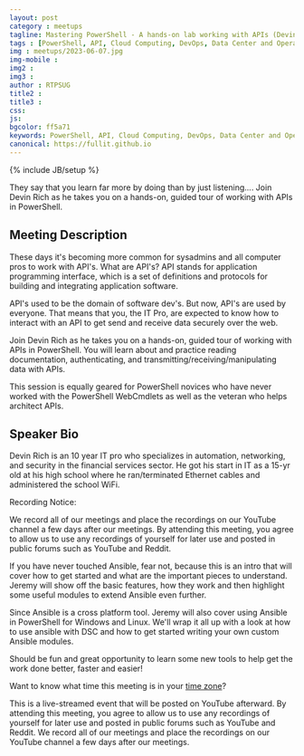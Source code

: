 ```yaml
---
layout: post
category : meetups
tagline: Mastering PowerShell - A hands-on lab working with APIs (Devin Rich)
tags : [PowerShell, API, Cloud Computing, DevOps, Data Center and Operations Automation]
img : meetups/2023-06-07.jpg
img-mobile : 
img2 : 
img3 : 
author : RTPSUG
title2 : 
title3 : 
css: 
js: 
bgcolor: ff5a71
keywords: PowerShell, API, Cloud Computing, DevOps, Data Center and Operations Automation
canonical: https://fullit.github.io
---
```

{% include JB/setup %}

They say that you learn far more by doing than by just listening....
Join Devin Rich as he takes you on a hands-on, guided tour of working with APIs in PowerShell.

<!--more-->

## Meeting Description

These days it's becoming more common for sysadmins and all computer pros to work with API's. What are API's? API stands for application programming interface, which is a set of definitions and protocols for building and integrating application software.

API's used to be the domain of software dev's. But now, API's are used by everyone. That means that you, the IT Pro, are expected to know how to interact with an API to get send and receive data securely over the web.

Join Devin Rich as he takes you on a hands-on, guided tour of working with APIs in PowerShell. You will learn about and practice reading documentation, authenticating, and transmitting/receiving/manipulating data with APIs.

This session is equally geared for PowerShell novices who have never worked with the PowerShell WebCmdlets as well as the veteran who helps architect APIs.

## Speaker Bio

Devin Rich is an 10 year IT pro who specializes in automation, networking, and security in the financial services sector. He got his start in IT as a 15-yr old at his high school where he ran/terminated Ethernet cables and administered the school WiFi.


Recording Notice:

We record all of our meetings and place the recordings on our YouTube channel a few days after our meetings. By attending this meeting, you agree to allow us to use any recordings of yourself for later use and posted in public forums such as YouTube and Reddit.

If you have never touched Ansible, fear not, because this is an intro that will cover how to get started and what are the important pieces to understand. Jeremy will show off the basic features, how they work and then highlight some useful modules to extend Ansible even further.

Since Ansible is a cross platform tool. Jeremy will also cover using Ansible in PowerShell for Windows and Linux. We'll wrap it all up with a look at how to use ansible with DSC and how to get started writing your own custom Ansible modules.

Should be fun and great opportunity to learn some new tools to help get the work done better, faster and easier!

Want to know what time this meeting is in your [time zone](https://meeting.rtpsug.com/timezoneinfo)?

This is a live-streamed event that will be posted on YouTube afterward. By attending this meeting, you agree to allow us to use any recordings of yourself for later use and posted in public forums such as YouTube and Reddit. We record all of our meetings and place the recordings on our YouTube channel a few days after our meetings.
